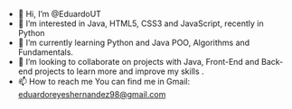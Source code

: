 - 👋 Hi, I’m @EduardoUT
- 👀 I’m interested in Java, HTML5, CSS3 and JavaScript, recently in  Python
- 🌱 I’m currently learning Python and Java POO, Algorithms and Fundamentals.
- 💞️ I’m looking to collaborate on projects with Java, Front-End and Back-end projects to learn more and improve my skills .
- 📫 How to reach me You can find me in Gmail: eduardoreyeshernandez98@gmail.com 

<!---
EduardoUT/EduardoUT is a ✨ special ✨ repository because its `README.md` (this file) appears on your GitHub profile.
You can click the Preview link to take a look at your changes.
--->
